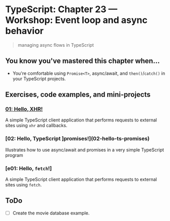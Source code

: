 # TypeScript: Chapter 23 &mdash; Workshop: Event loop and async behavior
> managing async flows in TypeScript

## You know you've mastered this chapter when...
+ You're comfortable using `Promise<T>`, async/await, and `then()`/`catch()` in your TypeScript projects.

## Exercises, code examples, and mini-projects

### [01: Hello, XHR!](01-hello-xhr)
A simple TypeScript client application that performs requests to external sites using `xhr` and callbacks.

### [02: Hello, TypeScript ]promises!](02-hello-ts-promises)
Illustrates how to use async/await and promises in a very simple TypeScript program

### [e01: Hello, `fetch`!]
A simple TypeScript client application that performs requests to external sites using `fetch`.

## ToDo
- [ ] Create the movie database example.